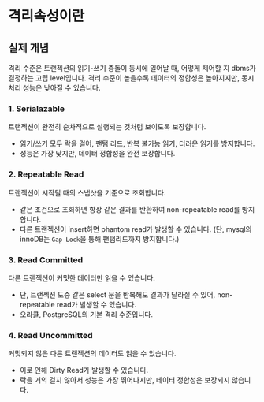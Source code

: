 # 격리속성이란 

## 실제 개념
격리 수준은 트랜젝션의 읽기-쓰기 충돌이 동시에 일어날 때, 어떻게 제어할 지 dbms가 결정하는 고립 level입니다. 
격리 수준이 높을수록 데이터의 정합성은 높아지지만, 동시 처리 성능은 낮아질 수 있습니다. 

### 1. Serialazable
트랜젝션이 완전히 순차적으로 실행되는 것처럼 보이도록 보장합니다. 
* 읽기/쓰기 모두 락을 걸어, 팬텀 리드, 반복 불가능 읽기, 더러운 읽기를 방지합니다.
* 성능은 가장 낮지만, 데이터 정합성을 완전 보장합니다.

### 2. Repeatable Read
트랜젝션이 시작될 때의 스냅샷을 기준으로 조회합니다. 
* 같은 조건으로 조회하면 항상 같은 결과를 반환하여 non-repeatable read를 방지합니다.
* 다른 트랜젝션이 insert하면 phantom read가 발생할 수 있습니다. (단, mysql의 innoDB는 `Gap Lock`을 통해 팬텀리드까지 방지합니다.)

### 3. Read Committed
다른 트랜젝션이 커밋한 데이터만 읽을 수 있습니다. 
* 단, 트랜젝션 도중 같은 select 문을 반복해도 결과가 달라질 수 있어, non-repeatable read가 발생할 수 있습니다.
* 오라클, PostgreSQL의 기본 격리 수준입니다.

### 4. Read Uncommitted
커밋되지 않은 다른 트랜젝션의 데이터도 읽을 수 있습니다. 
* 이로 인해 Dirty Read가 발생할 수 있습니다.
* 락을 거의 걸지 않아서 성능은 가장 뛰어나지만, 데이터 정합성은 보장되지 않습니다.
